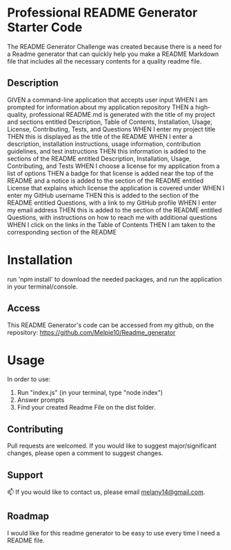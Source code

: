 # Professional README Generator Starter Code

The README Generator Challenge was created because there is a need for a Readme generator that can quickly help you make a README Markdown file that includes all the necessary contents for a quality readme file.

## Description 
GIVEN a command-line application that accepts user input
WHEN I am prompted for information about my application repository
THEN a high-quality, professional README.md is generated with the title of my project and sections entitled Description, Table of Contents, Installation, Usage, License, Contributing, Tests, and Questions
WHEN I enter my project title
THEN this is displayed as the title of the README
WHEN I enter a description, installation instructions, usage information, contribution guidelines, and test instructions
THEN this information is added to the sections of the README entitled Description, Installation, Usage, Contributing, and Tests
WHEN I choose a license for my application from a list of options
THEN a badge for that license is added near the top of the README and a notice is added to the section of the README entitled License that explains which license the application is covered under
WHEN I enter my GitHub username
THEN this is added to the section of the README entitled Questions, with a link to my GitHub profile
WHEN I enter my email address
THEN this is added to the section of the README entitled Questions, with instructions on how to reach me with additional questions
WHEN I click on the links in the Table of Contents
THEN I am taken to the corresponding section of the README

# Installation
run 'npm install' to download the needed packages, and run the application in your terminal/console.


## Access
This README Generator's code can be accessed from my github, on the repository: https://github.com/Melpie10/Readme_generator

# Usage

In order to use: 
1. Run "index.js" (in your terminal, type "node index")
2. Answer prompts
3. Find your created Readme File on the dist folder.


## Contributing

Pull requests are welcomed. If you would like to suggest major/significant changes, please open a comment to suggest changes. 

## Support

📫  If you would like to contact us, please email melany14@gmail.com.

## Roadmap

I would like for this readme generator to be easy to use every time I need a README file. 